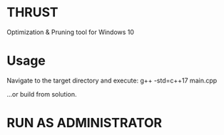 # THRUST
Optimization &amp; Pruning tool for Windows 10

# Usage
Navigate to the target directory and execute:
  g++ -std=c++17 main.cpp

...or build from solution.

# RUN AS ADMINISTRATOR
